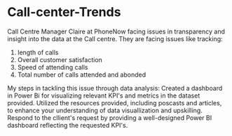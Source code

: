 # Call-center-Trends

Call Centre Manager Claire at PhoneNow facing issues in transparency and insight into the data at the Call centre. 
They are facing issues like tracking:
1) length of calls
2) Overall customer satisfaction
3) Speed of attending calls
4) Total number of calls attended and abonded

My steps in tackling this issue through data analysis:
Created a dashboard in Power Bi for visualizing relevant KPI's and metrics in the dataset provided.
Utilized the resources provided, including poscasts and articles, to enhance your understanding of data visuallization and upskilling.
Respond to the cllient's request by providing a well-designed Power BI dashboard reflecting the requested KPI's.
